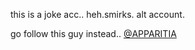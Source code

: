 this is a joke acc.. heh.smirks. alt account.

go follow this guy instead.. [@APPARITIA](https://github.com/APPARITIA)
